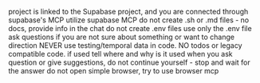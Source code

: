 project is linked to the Supabase project, and you are connected through supabase's MCP
utilize supabase MCP
do not create .sh or .md files - no docs, provide info in the chat
do not create .env files use only the .env file
ask questions if you are not sure about something or want to change direction
NEVER use testing/temporal data in code. NO todos or legacy compatible code. if used tell where and why is it used
when you ask question or give suggestions, do not continue yourself - stop and wait for the answer
do not open simple browser, try to use browser mcp
